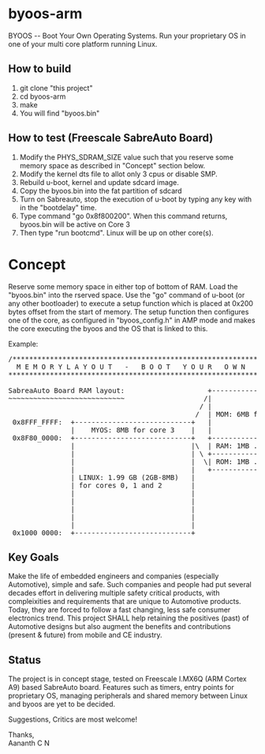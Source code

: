 byoos-arm
=========

BYOOS -- Boot Your Own Operating Systems. Run your proprietary OS in one of your multi core platform running Linux.


How to build
------------
1. git clone "this project" 
2. cd byoos-arm
3. make
4. You will find "byoos.bin"


How to test (Freescale SabreAuto Board)
-----------
1. Modify the PHYS_SDRAM_SIZE value such that you reserve some memory space as described in "Concept" section below.
2. Modify the kernel dts file to allot only 3 cpus or disable SMP.
2. Rebuild u-boot, kernel and update sdcard image.
3. Copy the byoos.bin into the fat partition of sdcard
4. Turn on Sabreauto, stop the execution of u-boot by typing any key with in the "bootdelay" time.
5. Type command "go 0x8f800200". When this command returns, byoos.bin will be active on Core 3
6. Then type "run bootcmd". Linux will be up on other core(s).


Concept
=======

Reserve some memory space in either top of bottom of RAM. Load the "byoos.bin" into the rserved space. Use the "go" command of u-boot (or any other bootloader) to execute a setup function which is placed at 0x200 bytes offset from the start of memory. The setup function then configures one of the core, as configured in "byoos_config.h" in AMP mode and makes the core executing the byoos and the OS that is linked to this.

Example:
<pre>
/*********************************************************************************************
  M E M O R Y L A Y O U T   -   B O O T   Y O U R   O W N   O P E R A T I N G   S Y S T E M 
**********************************************************************************************

SabreaAuto Board RAM layout:                    +----------------------+
~~~~~~~~~~~~~~~~~~~~~~~~~~~~                   /|                      |
                                              / |                      |
                                             /  | MOM: 6MB frame buff. |
 0x8FFF_FFFF:  +----------------------------+   |                      |
               |    MYOS: 8MB for core 3    |   |                      |
 0x8F80_0000:  +----------------------------+   +----------------------+
               |                            |\  | RAM: 1MB .data, .bss |
               |                            | \ +----------------------+
               |                            |  \| ROM: 1MB .text       |
               |                            |   +----------------------+
               | LINUX: 1.99 GB (2GB-8MB)   |
               | for cores 0, 1 and 2       |
               |                            |
               |                            |
               |                            |
               |                            |
               |                            |
 0x1000_0000:  +----------------------------+
</pre>


Key Goals
---------
Make the life of embedded engineers and companies (especially Automotive), simple and safe. Such companies and people had put several decades effort in delivering multiple safety critical products, with compleixities and requirements that are unique to Automotive products. Today, they are forced to follow a fast changing, less safe consumer electronics trend. This project SHALL help retaining the positives (past) of Automotive designs but also augment the benefits and contributions (present & future) from mobile and CE industry.


Status
------

The project is in concept stage, tested on Freescale I.MX6Q (ARM Cortex A9) based SabreAuto board. Features such as timers, entry points for proprietary OS, managing peripherals and shared memory between Linux and byoos are yet to be decided.



Suggestions, Critics are most welcome!


Thanks,  
Aananth C N

